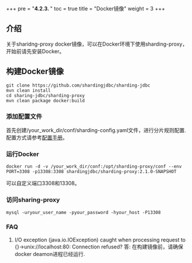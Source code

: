+++
pre = "<b>4.2.3. </b>"
toc = true
title = "Docker镜像"
weight = 3
+++

## 介绍
关于sharidng-proxy docker镜像，可以在Docker环境下使用sharding-proxy，开始前请先安装Docker。

## 构建Docker镜像
``` 
git clone https://github.com/shardingjdbc/sharding-jdbc
mvn clean install
cd sharing-jdbc/sharding-proxy
mvn clean package docker:build
```        

### 添加配置文件
首先创建/your_work_dir/conf/sharding-config.yaml文件，进行分片规则配置. 配置方式请参考[配置手册](/manual/sharding-proxy/configuration/)。

### 运行Docker
```
docker run -d -v /your_work_dir/conf:/opt/sharding-proxy/conf --env PORT=3308 -p13308:3308 shardingjdbc/sharding-proxy:2.1.0-SNAPSHOT
```
可以自定义端口3308和13308。

### 访问sharing-proxy
```
mysql -uryour_user_name -pyour_password -hyour_host -P13308
```

### FAQ
1. I/O exception (java.io.IOException) caught when processing request to {}->unix://localhost:80: Connection refused?
答: 在构建镜像前，请确保docker deamon进程已经运行.
